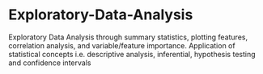 # Exploratory-Data-Analysis
Exploratory Data Analysis through summary statistics, plotting features, correlation analysis, and variable/feature importance.
Application of statistical concepts i.e. descriptive analysis, inferential, hypothesis testing and confidence intervals

